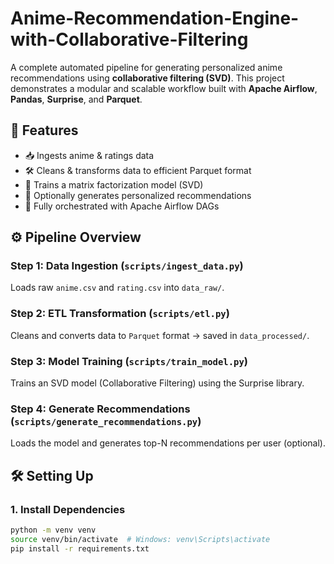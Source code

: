 # Anime-Recommendation-Engine-with-Collaborative-Filtering

A complete automated pipeline for generating personalized anime recommendations using **collaborative filtering (SVD)**. This project demonstrates a modular and scalable workflow built with **Apache Airflow**, **Pandas**, **Surprise**, and **Parquet**.

## 🚀 Features

- 📥 Ingests anime & ratings data
- 🛠️ Cleans & transforms data to efficient Parquet format
- 🤖 Trains a matrix factorization model (SVD)
- 🎯 Optionally generates personalized recommendations
- 🔄 Fully orchestrated with Apache Airflow DAGs

## ⚙️ Pipeline Overview

### Step 1: Data Ingestion (`scripts/ingest_data.py`)
Loads raw `anime.csv` and `rating.csv` into `data_raw/`.

### Step 2: ETL Transformation (`scripts/etl.py`)
Cleans and converts data to `Parquet` format → saved in `data_processed/`.

### Step 3: Model Training (`scripts/train_model.py`)
Trains an SVD model (Collaborative Filtering) using the Surprise library.

### Step 4: Generate Recommendations (`scripts/generate_recommendations.py`)
Loads the model and generates top-N recommendations per user (optional).

## 🛠️ Setting Up

### 1. Install Dependencies

```bash
python -m venv venv
source venv/bin/activate  # Windows: venv\Scripts\activate
pip install -r requirements.txt
